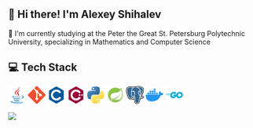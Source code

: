 ## 💫 Hi there! I'm Alexey Shihalev
🔭 I'm currently studying at the Peter the Great St. Petersburg Polytechnic University, specializing in Mathematics and Computer Science<br>


## 💻 Tech Stack

<p align="left">
<a href="https://www.oracle.com/java/" target="_blank" rel="noreferrer"><img src="skills/java-colored.svg" width="36" height="36" alt="Java" /></a>
<a href="https://git-scm.com/" target="_blank" rel="noreferrer"><img src="skills/git-colored.svg" width="36" height="36" alt="Git" /></a>
<a href="https://docs.microsoft.com/en-us/cpp/?view=msvc-170" target="_blank" rel="noreferrer"><img src="skills/c-colored.svg" width="36" height="36" alt="C" /></a>
<a href="https://docs.microsoft.com/en-us/cpp/?view=msvc-170" target="_blank" rel="noreferrer"><img src="skills/cplusplus-colored.svg" width="36" height="36" alt="C++" /></a>
<a href="https://www.python.org/" target="_blank" rel="noreferrer"><img src="skills/python-colored.svg" width="36" height="36" alt="Python" /></a>
<!-- <a href="https://developer.mozilla.org/en-US/docs/Glossary/HTML5" target="_blank" rel="noreferrer"><img src="skills/html5-colored.svg" width="36" height="36" alt="HTML5" /></a>
<a href="https://www.w3.org/TR/CSS/#css" target="_blank" rel="noreferrer"><img src="skills/css3-colored.svg" width="36" height="36" alt="CSS3" /></a> -->
<a href="https://spring.io/projects/spring-framework" target="_blank" rel="noreferrer"><img src="skills/spring-logo.png" width="36" height="36" alt="Spring" /></a>
<a href="https://www.postgresql.org/" target="_blank" rel="noreferrer"><img src="skills/Postgresql.svg.png" width="36" height="36" alt="PostgreSQL" /></a>
<!-- <a href="https://www.mysql.com/" target="_blank" rel="noreferrer"><img src="skills/mysql-colored.svg" width="36" height="36" alt="MySQL" /></a> 
<a href="https://www.haskell.org/" target="_blank" rel="noreferrer"><img src="skills/haskell.svg" width="36" height="36" alt="Haskell" /></a> -->
<a href="https://www.docker.com/" target="_blank" rel="noreferrer"><img src="skills/docker-colored.svg" width="36" height="36" alt="Docker" /></a>
<a href="https://go.dev/doc/" target="_blank" rel="noreferrer"><img src="skills/go-colored.svg" width="36" height="36" alt="Go" /></a>
<!-- <a href="https://www.djangoproject.com/" target="_blank" rel="noreferrer"><img src="skills/django-colored.svg" width="36" height="36" alt="Django" /></a> -->

</p>

<!--  ### 📊 GitHub Stats: -->
![](https://github-readme-stats.vercel.app/api/top-langs/?username=Alexey-ink&theme=dark&hide_border=false&include_all_commits=false&count_private=false&layout=compact)

<!--
### ✍️ Random Dev Quote
![](https://quotes-github-readme.vercel.app/api?type=horizontal&theme=radical)
-->
